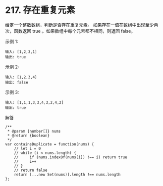 # 217. 存在重复元素
给定一个整数数组，判断是否存在重复元素。
如果存在一值在数组中出现至少两次，函数返回 true 。如果数组中每个元素都不相同，则返回 false。

示例 1:

    输入: [1,2,3,1]
    输出: true
示例 2:

    输入: [1,2,3,4]
    输出: false
示例 3:

    输入: [1,1,1,3,3,4,3,2,4,2]
    输出: true

解答

    /**
     * @param {number[]} nums
     * @return {boolean}
     */
    var containsDuplicate = function(nums) {
        // let i = 0
        // while (i < nums.length) {
        //     if (nums.indexOf(nums[i]) !== i) return true
        //     i++
        // }
        // return false
        return [...new Set(nums)].length !== nums.length
    };    


